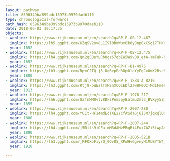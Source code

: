 ```yaml
---
layout: pathway
title: 8596349ba399bdc13973b9970daeb110
type: chronological-forwards
path_hash: 8596349ba399bdc13973b9970daeb110
date: 2018-06-03 19:17:35
objects:
- weblink: https://www.rijksmuseum.nl/en/search?q=RP-P-OB-12.467
  imglink: https://lh5.ggpht.com/6ZqSV2ov8L1I9l0hmWuxOk8y8np0xCSg17THKKl2AWLJs3I6PMIY-CabI0ZVCjFDV_lMkj0Q4ECISrSZdZ_M0TafvQ=s200
  year: 1652
- weblink: https://www.rijksmuseum.nl/en/search?q=RP-P-OB-12.475
  imglink: https://lh4.ggpht.com/Qn2gEQeYLRbUgz67qbIW5W9vBU_etA-YmFak-55Ds-wuHjQ_XPwiy-KtTdMXKOVsNwEYxrNP1Lr6kSR_FO4twp6vyQ8=s200
  year: 1652
- weblink: https://www.rijksmuseum.nl/en/search?q=RP-P-BI-4975
  imglink: https://lh3.ggpht.com/RpvC2TQ_j3_Uq6epEd38p0loYyEgCx0mX2RscRLat8l149zlKw0jMErgqClLCvad2lpRYddcBSiEZCO7C2qiufQMqvca=s200
  year: 1800
- weblink: https://www.rijksmuseum.nl/en/search?q=RP-P-1884-A-8216
  imglink: https://lh3.ggpht.com/Rtj9-bWEzlTmHSnXCQcEDl2aw8F0Oz-MdIFmeRvv8iCThqDB5UK5LzW8T7QHg3UD7J4WUJ8aFzkyl1LderktYXnfwTA=s200
  year: 1813
- weblink: https://www.rijksmuseum.nl/en/search?q=RP-P-1976-217
  imglink: https://lh6.ggpht.com/UafnHM0vtv8DkzPem5pyBatmu2ml3_BVXyy5Z_UhrRvP9fiBL8oUGOkYamGHyRAs5L1gxtJS2nC-_X_vwTYpQ_9jkI6n=s200
  year: 1855
- weblink: https://www.rijksmuseum.nl/en/search?q=RP-F-2007-280
  imglink: https://lh4.ggpht.com/YCIt-HF14mdEcTXE2YCfASdaGj6i5M7jqxqlDxXuhIpyZXGzLy-4as3jZeHfaos2WPmGvouhka6POxd_-NVjdZPy-_0=s200
  year: 1880
- weblink: https://www.rijksmuseum.nl/en/search?q=RP-F-2007-244
  imglink: https://lh4.ggpht.com/j5Dils9iOFa-mM3dAMvPRgBi4Eux7AZi5fwpAH16UJM8nHD821ACQ6X-2TZst9wGc-bgdcZb6QzQzIV4F25uN-7aPlA=s200
  year: 1890
- weblink: https://www.rijksmuseum.nl/en/search?q=RP-P-2005-521B
  imglink: https://lh3.ggpht.com/_PFQXoFiyrQ_0OvU5_XPwHvGgvnyH1MbBYTW4_UvpoW-3Qy25gu8RkKiS5aKnUR-xye7BQAxrqOcLEYsVHQWrU6HHKw=s200
  year: 1910

---
```

